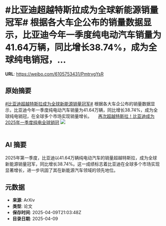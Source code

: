 # #比亚迪超越特斯拉成为全球新能源销量冠军# 根据各大车企公布的销量数据显示，比亚迪今年一季度纯电动汽车销量为41.64万辆，同比增长38.74%，成为全球纯电销冠，...

**URL**: https://weibo.com/6105753431/PmtrvgYsR

## 原始摘要

<a href="https://m.weibo.cn/search?containerid=231522type%3D1%26t%3D10%26q%3D%23%E6%AF%94%E4%BA%9A%E8%BF%AA%E8%B6%85%E8%B6%8A%E7%89%B9%E6%96%AF%E6%8B%89%E6%88%90%E4%B8%BA%E5%85%A8%E7%90%83%E6%96%B0%E8%83%BD%E6%BA%90%E9%94%80%E9%87%8F%E5%86%A0%E5%86%9B%23&amp;extparam=%23%E6%AF%94%E4%BA%9A%E8%BF%AA%E8%B6%85%E8%B6%8A%E7%89%B9%E6%96%AF%E6%8B%89%E6%88%90%E4%B8%BA%E5%85%A8%E7%90%83%E6%96%B0%E8%83%BD%E6%BA%90%E9%94%80%E9%87%8F%E5%86%A0%E5%86%9B%23" data-hide=""><span class="surl-text">#比亚迪超越特斯拉成为全球新能源销量冠军#</span></a> 根据各大车企公布的销量数据显示，比亚迪今年一季度纯电动汽车销量为41.64万辆，同比增长38.74%，成为全球纯电销冠，在全球多个市场实现销量增长。 <a href="https://weibo.com/ttarticle/p/show?id=2309405153563977318506" data-hide=""><span class="url-icon"><img style="width: 1rem;height: 1rem" src="https://h5.sinaimg.cn/upload/2015/09/25/3/timeline_card_small_article_default.png" referrerpolicy="no-referrer"></span><span class="surl-text">再次超越特斯拉！比亚迪成为2025年一季度纯电全球销冠</span></a> <img style="" src="https://tvax1.sinaimg.cn/large/006Fd7o3gy1i0anqu6ls4j30hs0a0jrx.jpg" referrerpolicy="no-referrer"><br><br>

## AI 摘要

2025年第一季度，比亚迪以41.64万辆纯电动汽车的销量超越特斯拉，成为全球新能源销量冠军，同比增长38.74%。这一成绩标志着比亚迪在全球多个市场实现显著增长，进一步巩固了其在新能源汽车领域的领先地位。

## 元数据

- **来源**: ArXiv
- **类型**: 论文
- **保存时间**: 2025-04-09T21:03:48Z
- **目录日期**: 2025-04-09
